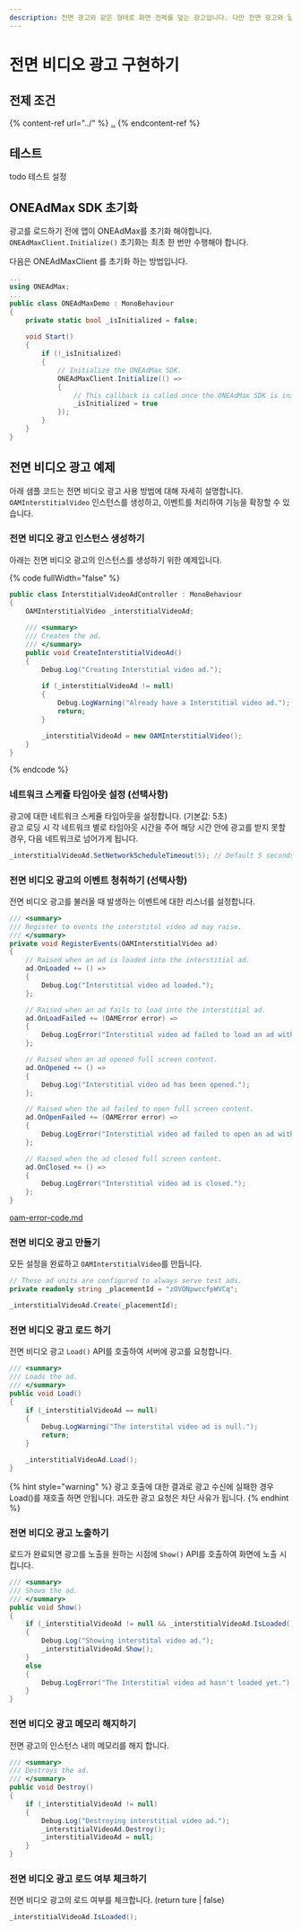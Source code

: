 ```yaml
---
description: 전면 광고와 같은 형태로 화면 전체를 덮는 광고입니다. 다만 전면 광고와 달리 동영상을 노출합니다.
---
```


# 전면 비디오 광고 구현하기

## 전제 조건

{% content-ref url="../" %}
[..](../)
{% endcontent-ref %}

## 테스트

todo 테스트 설정

## ONEAdMax SDK 초기화

광고를 로드하기 전에 앱이 ONEAdMax를 초기화 해야합니다.\
`ONEAdMaxClient.Initialize()` 초기화는 최초 한 번만 수행해야 합니다.

다음은 ONEAdMaxClient 를 초기화 하는 방법입니다.

```csharp
...
using ONEAdMax;
...
public class ONEAdMaxDemo : MonoBehaviour
{
    private static bool _isInitialized = false;
    
    void Start()
    {
        if (!_isInitialized)
        {
            // Initialize the ONEAdMax SDK.
            ONEAdMaxClient.Initialize(() =>
            {
                // This callback is called once the ONEAdMax SDK is initialized.
                _isInitialized = true
            });
        }
    }
}
```

## 전면 비디오 광고 예제

아래 샘플 코드는 전면 비디오 광고 사용 방법에 대해 자세히 설명합니다.\
`OAMInterstitialVideo` 인스턴스를 생성하고, 이벤트를 처리하여 기능을 확장할 수 있습니다.

### 전면 비디오 광고 인스턴스 생성하기

아래는 전면 비디오 광고의 인스턴스를 생성하기 위한 예제입니다.

{% code fullWidth="false" %}
```csharp
public class InterstitialVideoAdController : MonoBehaviour
{
    OAMInterstitialVideo _interstitialVideoAd;
    
    /// <summary>
    /// Creates the ad.
    /// </summary>
    public void CreateInterstitialVideoAd()
    {
        Debug.Log("Creating Interstitial video ad.");
        
        if (_interstitialVideoAd != null)
        {
            Debug.LogWarning("Already have a Interstitial video ad.");
            return;
        }

        _interstitialVideoAd = new OAMInterstitialVideo();
    }
}
```
{% endcode %}

### 네트워크 스케쥴 타임아웃 설정 (선택사항)

광고에 대한 네트워크 스케쥴 타임아웃을 설정합니다. (기본값: 5초)\
광고 로딩 시 각 네트워크 별로 타임아웃 시간을 주어 해당 시간 안에 광고를 받지 못할 경우, 다음 네트워크로 넘어가게 됩니다.

```csharp
_interstitialVideoAd.SetNetworkScheduleTimeout(5); // Default 5 seconds
```

### 전면 비디오 광고의 이벤트 청취하기 (선택사항)

전면 비디오 광고를 불러올 때 발생하는 이벤트에 대한 리스너를 설정합니다.

```csharp
/// <summary>
/// Register to events the interstital video ad may raise.
/// </summary>
private void RegisterEvents(OAMInterstitialVideo ad)
{
    // Raised when an ad is loaded into the interstitial ad.
    ad.OnLoaded += () =>
    {
        Debug.Log("Interstitial video ad loaded.");
    };

    // Raised when an ad fails to load into the interstitial ad.
    ad.OnLoadFailed += (OAMError error) =>
    {
        Debug.LogError("Interstitial video ad failed to load an ad with error : " + error);
    };

    // Raised when an ad opened full screen content.
    ad.OnOpened += () =>
    {
        Debug.Log("Interstitial video ad has been opened.");
    };

    // Raised when the ad failed to open full screen content.
    ad.OnOpenFailed += (OAMError error) =>
    {
        Debug.LogError("Interstitial video ad failed to open an ad with error : " + error);
    };

    // Raised when the ad closed full screen content.
    ad.OnClosed += () =>
    {
        Debug.LogError("Interstitial video ad is closed.");
    };
}
```

[oam-error-code.md](oam-error-code.md "mention")

### 전면 비디오 광고 만들기

모든 설정을 완료하고 `OAMInterstitialVideo`를 만듭니다.

```csharp
// These ad units are configured to always serve test ads.   
private readonly string _placementId = "zOVONpwccfpWVCq";

_interstitialVideoAd.Create(_placementId);
```

### 전면 비디오 광고 로드 하기

전면 비디오 광고 `Load()` API를 호출하여 서버에 광고를 요청합니다.

```csharp
/// <summary>
/// Loads the ad.
/// </summary>
public void Load()
{
    if (_interstitialVideoAd == null)
    {
        Debug.LogWarning("The interstital video ad is null.");
        return;
    }

    _interstitialVideoAd.Load();
}
```

{% hint style="warning" %}
광고 호출에 대한 결과로 광고 수신에 실패한 경우 Load()를 재호출 하면 안됩니다. 과도한 광고 요청은 차단 사유가 됩니다.
{% endhint %}

### 전면 비디오 광고 노출하기

로드가 완료되면 광고를 노출을 원하는 시점에 `Show()` API를 호출하여 화면에 노출 시킵니다.

```csharp
/// <summary>
/// Shows the ad.
/// </summary>
public void Show()
{
    if (_interstitialVideoAd != null && _interstitialVideoAd.IsLoaded())
    {
        Debug.Log("Showing interstital video ad.");
        _interstitialVideoAd.Show();
    }
    else
    {
        Debug.LogError("The Interstitial video ad hasn't loaded yet.");
    }
}
```

### 전면 비디오 광고 메모리 해지하기

전면 광고의 인스턴스 내의 메모리를 해지 합니다.

```csharp
/// <summary>
/// Destroys the ad.
/// </summary>
public void Destroy()
{
    if (_interstitialVideoAd != null)
    {
        Debug.Log("Destroying interstitial video ad.");
        _interstitialVideoAd.Destroy();
        _interstitialVideoAd = null;
    }
}
```

### 전면 비디오 광고 로드 여부 체크하기

전면 비디오 광고의 로드 여부를 체크합니다. (return ture | false)

```csharp
_interstitialVideoAd.IsLoaded();
```
